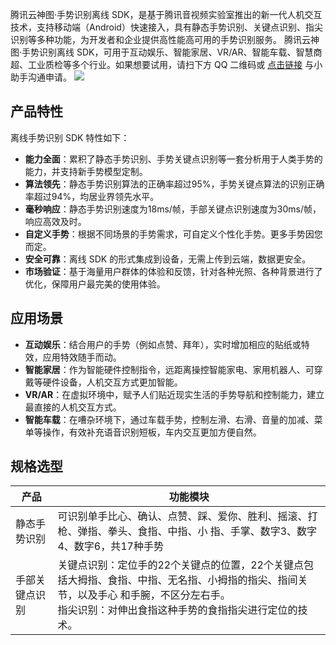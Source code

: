  腾讯云神图·手势识别离线 SDK，是基于腾讯音视频实验室推出的新一代人机交互技术，支持移动端（Android）快速接入，具有静态手势识别、关键点识别、指尖识别等多种功能，为开发者和企业提供高性能高可用的手势识别服务。 腾讯云神图·手势识别离线 SDK，可用于互动娱乐、智能家居、VR/AR、智能车载、智慧商超、工业质检等多个行业。如果想要试用，请扫下方 QQ 二维码或 [点击链接](https://webpage.qidian.qq.com/2/chat/pc/index.html?linkType=1&env=ol&kfuin=2885733993&fid=412&key=a9afb2d57a71085911a6626e3acbf279&cate=1&source=0&isLBS=0&isCustomEntry=0&type=16&ftype=1&_type=wpa&qidian=true&waitTime=8189&clickid=tzz58b.il0w5u.kk80baog&callImType=2&delayTime=10&roleValue=0&roleData=3006001490&translateSwitch=0) 与小助手沟通申请。
 ![](https://main.qcloudimg.com/raw/1bfd4ac8482ddbad1fa2095b5f391be6.png)
 
##  产品特性
离线手势识别 SDK 特性如下：
- **能力全面**：累积了静态手势识别、手势关键点识别等一套分析用于人类手势的能力，并支持新手势模型定制。
- **算法领先**：静态手势识别算法的正确率超过95%，手势关键点算法的识别正确率超过94%，均居业界领先水平。
- **毫秒响应**：静态手势识别速度为18ms/帧，手部关键点识别速度为30ms/帧，响应高效及时。
- **自定义手势**：根据不同场景的手势需求，可自定义个性化手势。更多手势因您而定。  
- **安全可靠**：离线 SDK 的形式集成到设备，无需上传到云端，数据更安全。   
- **市场验证**：基于海量用户群体的体验和反馈，针对各种光照、各种背景进行了优化，保障用户最完美的使用体验。

## 应用场景
- **互动娱乐**：结合用户的手势（例如点赞、拜年），实时增加相应的贴纸或特效，应用特效随手而动。
- **智能家居**：作为智能硬件控制指令，远距离操控智能家电、家用机器人、可穿戴等硬件设备，人机交互方式更加智能。
- **VR/AR**：在虚拟环境中，赋予人们贴近现实生活的手势导航和控制能力，建立最直接的人机交互方式。
- **智能车载**：在嘈杂环境下，通过车载手势，控制左滑、右滑、音量的加减、菜单等操作，有效补充语音识别短板，车内交互更加方便自然。

## 规格选型

| 产品 | 功能模块 |
|---------|---------|
| 静态手势识别 | 可识别单手比心、确认、点赞、踩、爱你、胜利、摇滚、打枪、弹指、拳头、食指、中指、小 指、手掌、数字3、数字4、数字6，共17种手势 | 
| 手部关键点识别 | 关键点识别：定位手的22个关键点的位置，22个关键点包括大拇指、食指、中指、无名指、小拇指的指尖、指间关节，以及手心 和手腕，不区分左右手。<br>指尖识别：对伸出食指这种手势的食指指尖进行定位的技术。 | 



